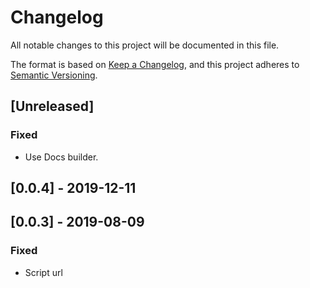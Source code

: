 # Changelog

All notable changes to this project will be documented in this file.

The format is based on [Keep a Changelog](https://keepachangelog.com/en/1.0.0/),
and this project adheres to [Semantic Versioning](https://semver.org/spec/v2.0.0.html).

## [Unreleased]
### Fixed
- Use Docs builder.

## [0.0.4] - 2019-12-11

## [0.0.3] - 2019-08-09

### Fixed

- Script url
